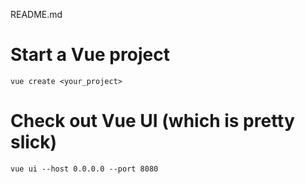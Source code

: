 README.md


# Start a Vue project

`vue create <your_project>`


# Check out Vue UI (which is pretty slick)

`vue ui --host 0.0.0.0 --port 8080`


